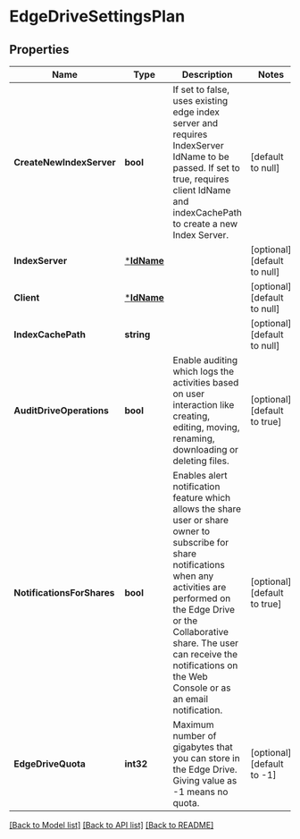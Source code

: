 # EdgeDriveSettingsPlan

## Properties
Name | Type | Description | Notes
------------ | ------------- | ------------- | -------------
**CreateNewIndexServer** | **bool** | If set to false, uses existing edge index server and requires IndexServer IdName to be passed. If set to true, requires client IdName and indexCachePath to create a new Index Server. | [default to null]
**IndexServer** | [***IdName**](IdName.md) |  | [optional] [default to null]
**Client** | [***IdName**](IdName.md) |  | [optional] [default to null]
**IndexCachePath** | **string** |  | [optional] [default to null]
**AuditDriveOperations** | **bool** | Enable auditing which logs the activities based on user interaction like creating, editing, moving, renaming, downloading or deleting files. | [optional] [default to true]
**NotificationsForShares** | **bool** | Enables alert notification feature which allows the share user or share owner to subscribe for share notifications when any activities are performed on the Edge Drive or the Collaborative share. The user can receive the notifications on the Web Console or as an email notification. | [optional] [default to true]
**EdgeDriveQuota** | **int32** | Maximum number of gigabytes that you can store in the Edge Drive. Giving value as -1 means no quota. | [optional] [default to -1]

[[Back to Model list]](../README.md#documentation-for-models) [[Back to API list]](../README.md#documentation-for-api-endpoints) [[Back to README]](../README.md)

